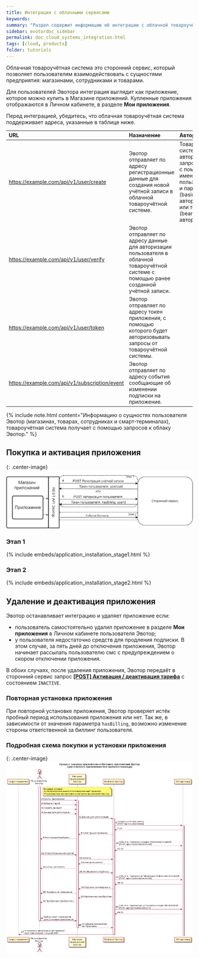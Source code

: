 ```yaml
---
title: Интеграция с облачными сервисами
keywords:
summary: "Раздел содержит информацию об интеграции с облачной товароучётной системой."
sidebar: evotordoc_sidebar
permalink: doc_cloud_systems_integration.html
tags: [cloud, products]
folder: tutorials
---
```


Облачная товароучётная система это сторонний сервис, который позволяет  пользователям взаимодействовать с сущностями предприятия: магазинами, сотрудниками и товарами.

Для пользователей Эвотора интеграция выглядит как приложение, которое можно купить в Магазине приложений. Купленные приложения отображаются в Личном кабинете, в разделе **Мои приложения**.

Перед интеграцией, убедитесь, что облачная  товароучётная система поддерживает адреса, указанные в таблице ниже.

|   URL      |   Назначение   |       Авторизация      |     Дополнительно   |
|:-----------|:---------------|:-----------------------|:--------------------|
| https://example.com/api/v1/user/create | Эвотор отправляет по адресу регистрационные данные для создания новой учётной записи в облачной товароучётной системе. | Товароучётная система авторизует запрос облака с помощью имени пользователя и пароля (basic-авторизация) или токена (bearer-авторизация).|                       |
| https://example.com/api/v1/user/verify | Эвотор отправляет по адресу данные для авторизации пользователя в облачной товароучётной системе с помощью ранее созданной учётной записи.|           |
| https://example.com/api/v1/user/token  | Эвотор отправляет по адресу токен приложения, с помощью которого будет авторизовывать запросы от товароучётной системы.|                     |
| https://example.com/api/v1/subscription/event  | Эвотор отправляет по адресу события сообщающие об изменении подписки на приложение.|                     |

{% include note.html content="Информацию о сущностях пользователя Эвотор (магазинах, товарах, сотрудниках и смарт-терминалах), товароучётная система получает с помощью запросов к облаку Эвотор." %}

## Покупка и активация приложения

{: .center-image}
![Схема покупки и активации приложения](images/cloud_application_handling.png "Схема покупки и активации приложения")

### Этап 1

{% include embeds/application_installation_stage1.html %}

### Этап 2

{% include embeds/application_installation_stage2.html %}

## Удаление и деактивация приложения

Эвотор останавливает интеграцию и удаляет приложение если:

* пользователь самостоятельно удалил приложение в разделе **Мои приложения** в Личном кабинете пользователя Эвотор;
* у пользователя недостаточно средств для продления подписки.
  В этом случае, за пять дней до отключения приложения, Эвотор начинает рассылать пользователю смс с предупреждением о скором отключении приложения.

В обоих случаях, после удаления приложения, Эвотор передаёт в сторонний сервис запрос [**\[POST\] Активация / деактивация тарифа**](https://goo.gl/V71Guj) с состоянием `INACTIVE`.

### Повторная установка приложения

При повторной установке приложения, Эвотор проверяет истёк пробный период использования приложения или нет. Так же, в зависимости от значения параметра `hasBilling`, возможно изменение стороны ответственной за биллинг пользователя.

### Подробная схема покупки и установки приложения

{: .center-image}
![](images/market_app_install_schema.png)

